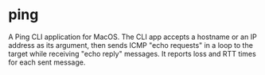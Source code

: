 # ping
A Ping CLI application for MacOS. The CLI app accepts a hostname or an IP address as its argument, then sends ICMP "echo requests" in a loop to the target while receiving "echo reply" messages. It reports loss and RTT times for each sent message.
